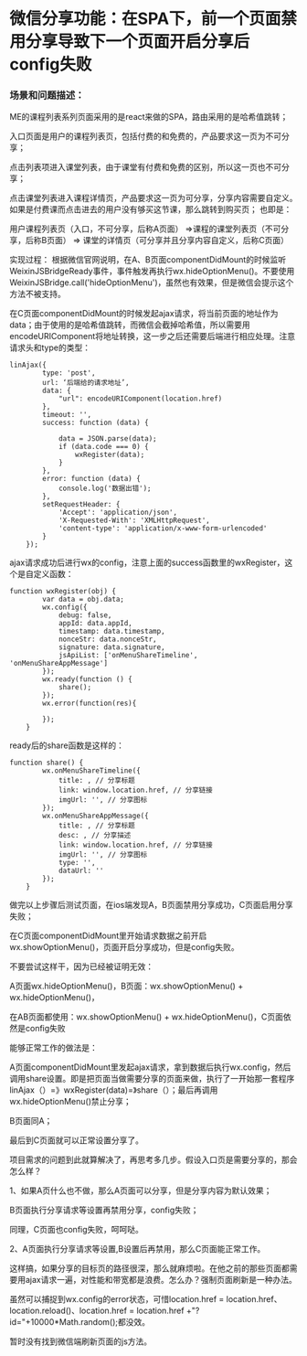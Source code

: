 # 微信分享功能：在SPA下，前一个页面禁用分享导致下一个页面开启分享后config失败

### 场景和问题描述：

ME的课程列表系列页面采用的是react来做的SPA，路由采用的是哈希值跳转；

入口页面是用户的课程列表页，包括付费的和免费的，产品要求这一页为不可分享；

点击列表项进入课堂列表，由于课堂有付费和免费的区别，所以这一页也不可分享；

点击课堂列表进入课程详情页，产品要求这一页为可分享，分享内容需要自定义。如果是付费课而点击进去的用户没有够买这节课，那么跳转到购买页；
也即是：

用户课程列表页（入口，不可分享，后称A页面） =>课程的课堂列表页（不可分享，后称B页面） => 课堂的详情页（可分享并且分享内容自定义，后称C页面）

实现过程：
根据微信官网说明，在A、B页面componentDidMount的时候监听WeixinJSBridgeReady事件，事件触发再执行wx.hideOptionMenu()。不要使用WeixinJSBridge.call('hideOptionMenu')，虽然也有效果，但是微信会提示这个方法不被支持。

在C页面componentDidMount的时候发起ajax请求，将当前页面的地址作为data；由于使用的是哈希值跳转，而微信会截掉哈希值，所以需要用encodeURIComponent将地址转换，这一步之后还需要后端进行相应处理。注意请求头和type的类型：
```
linAjax({
        type: 'post',
        url: ‘后端给的请求地址’,
        data: {
            "url": encodeURIComponent(location.href)
        },
        timeout: '',
        success: function (data) {

            data = JSON.parse(data);
            if (data.code === 0) {
                wxRegister(data);
            }
        },
        error: function (data) {
            console.log('数据出错');
        },
        setRequestHeader: {
            'Accept': 'application/json',
            'X-Requested-With': 'XMLHttpRequest',
            'content-type': 'application/x-www-form-urlencoded'
        }
    });
```
ajax请求成功后进行wx的config，注意上面的success函数里的wxRegister，这个是自定义函数：
```
function wxRegister(obj) {
        var data = obj.data;
        wx.config({
            debug: false,
            appId: data.appId,
            timestamp: data.timestamp,
            nonceStr: data.nonceStr,
            signature: data.signature,
            jsApiList: ['onMenuShareTimeline', 'onMenuShareAppMessage']
        });
        wx.ready(function () {
            share();
        });
        wx.error(function(res){

        });
    }
```
ready后的share函数是这样的：
```
function share() {
        wx.onMenuShareTimeline({
            title: , // 分享标题
            link: window.location.href, // 分享链接
            imgUrl: '', // 分享图标
        });
        wx.onMenuShareAppMessage({
            title: , // 分享标题
            desc: , // 分享描述
            link: window.location.href, // 分享链接
            imgUrl: '', // 分享图标
            type: '',
            dataUrl: ''
        });
    }
```
做完以上步骤后测试页面，在ios端发现A，B页面禁用分享成功，C页面启用分享失败；

在C页面componentDidMount里开始请求数据之前开启wx.showOptionMenu()，页面开启分享成功，但是config失败。

不要尝试这样干，因为已经被证明无效：

A页面wx.hideOptionMenu()，B页面：wx.showOptionMenu() + wx.hideOptionMenu()，

在AB页面都使用：wx.showOptionMenu() + wx.hideOptionMenu()，C页面依然是config失败

能够正常工作的做法是：

A页面componentDidMount里发起ajax请求，拿到数据后执行wx.config，然后调用share设置。即是把页面当做需要分享的页面来做，执行了一开始那一套程序linAjax（）=》wxRegister(data)=》share（）；最后再调用wx.hideOptionMenu()禁止分享；

B页面同A；

最后到C页面就可以正常设置分享了。

项目需求的问题到此就算解决了，再思考多几步。假设入口页是需要分享的，那会怎么样？

1、如果A页什么也不做，那么A页面可以分享，但是分享内容为默认效果；

B页面执行分享请求等设置再禁用分享，config失败；

同理，C页面也config失败，呵呵哒。

2、A页面执行分享请求等设置,B设置后再禁用，那么C页面能正常工作。

这样搞，如果分享的目标页的路径很深，那么就麻烦啦。在他之前的那些页面都需要用ajax请求一遍，对性能和带宽都是浪费。怎么办？强制页面刷新是一种办法。

虽然可以捕捉到wx.config的error状态，可惜location.href = location.href、location.reload()、location.href = location.href +"?id="+10000*Math.random();都没效。

暂时没有找到微信端刷新页面的js方法。
